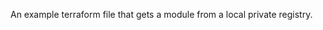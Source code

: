 <!--
SPDX-FileCopyrightText: 2022 - 2024 NRK

SPDX-License-Identifier: GPL-3.0-only
-->

An example terraform file that gets a module from a local private registry.
